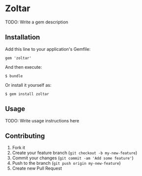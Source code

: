 # Zoltar

TODO: Write a gem description

## Installation

Add this line to your application's Gemfile:

    gem 'zoltar'

And then execute:

    $ bundle

Or install it yourself as:

    $ gem install zoltar

## Usage

TODO: Write usage instructions here

## Contributing

1. Fork it
2. Create your feature branch (`git checkout -b my-new-feature`)
3. Commit your changes (`git commit -am 'Add some feature'`)
4. Push to the branch (`git push origin my-new-feature`)
5. Create new Pull Request
